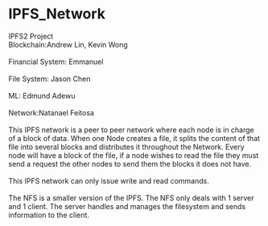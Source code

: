 # IPFS_Network
IPFS2 Project\
Blockchain:Andrew Lin, Kevin Wong\
\
Financial System: Emmanuel\
\
File System: Jason Chen\
\
ML: Edmund Adewu\
\
Network:Natanael Feitosa\
\
  This IPFS network is a peer to peer network where each node is in charge of a block of data. When one Node creates a file, it splits the content of that file into several blocks and distributes it throughout the Network. Every node will have a block of the file, if a node wishes to read the file they must send a request the other nodes to send them the blocks it does not have.\
  \
  This IPFS network can only issue write and read commands.\
  \
  The NFS is a smaller version of the IPFS. The NFS only deals with 1 server and 1 client. The server handles and manages the filesystem and sends information to the client.
